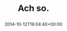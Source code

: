 ---
retweeted: false
source: <a href="http://mvilla.it/fenix" rel="nofollow">Fenix for Android</a>
entities:
  user_mentions: []
  urls: []
  symbols: []
  media:
  - expanded_url: https://twitter.com/bascht/status/521375919903375360/photo/1
    indices:
    - '8'
    - '30'
    url: http://t.co/SxxBXAE4m7
    media_url: http://pbs.twimg.com/media/BzxMovRIIAAXOFR.jpg
    id_str: '521375919634915328'
    id: '521375919634915328'
    media_url_https: https://pbs.twimg.com/media/BzxMovRIIAAXOFR.jpg
    sizes:
      large:
        w: '760'
        h: '1344'
        resize: fit
      medium:
        w: '679'
        h: '1200'
        resize: fit
      thumb:
        w: '150'
        h: '150'
        resize: crop
      small:
        w: '385'
        h: '680'
        resize: fit
    type: photo
    display_url: pic.twitter.com/SxxBXAE4m7
  hashtags: []
display_text_range:
- '0'
- '30'
favorite_count: '0'
id_str: '521375919903375360'
truncated: false
retweet_count: '0'
id: '521375919903375360'
possibly_sensitive: false
created_at: Sun Oct 12 19:04:40 +0000 2014
favorited: false
full_text: Ach so.
lang: de
extended_entities:
  media:
  - expanded_url: https://twitter.com/bascht/status/521375919903375360/photo/1
    indices:
    - '8'
    - '30'
    url: http://t.co/SxxBXAE4m7
    media_url: http://pbs.twimg.com/media/BzxMovRIIAAXOFR.jpg
    id_str: '521375919634915328'
    id: '521375919634915328'
    media_url_https: https://pbs.twimg.com/media/BzxMovRIIAAXOFR.jpg
    sizes:
      large:
        w: '760'
        h: '1344'
        resize: fit
      medium:
        w: '679'
        h: '1200'
        resize: fit
      thumb:
        w: '150'
        h: '150'
        resize: crop
      small:
        w: '385'
        h: '680'
        resize: fit
    type: photo
    display_url: pic.twitter.com/SxxBXAE4m7
tags:
- pesos/twitter
date: '2014-10-12T19:04:40+00:00'
src: https://twitter.com/bascht/status/521375919903375360
original_url: https://twitter.com/bascht/status/521375919903375360
type: twitter_tweet
media_url: https://img.bascht.com/twitter/pbs.twimg.com/media/BzxMovRIIAAXOFR.jpg
text: Ach so.
title: 'Ach so.

  '

---